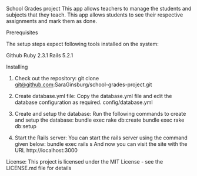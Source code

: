 School Grades project
This app allows teachers to manage the students and subjects that they teach.
This app allows students to see their respective assignments and mark them as done.


Prerequisites

The setup steps expect following tools installed on the system:

Github
Ruby 2.3.1
Rails 5.2.1

Installing

1. Check out the repository:
git clone git@github.com:SaraGinsburg/school-grades-project.git

2. Create database.yml file:
Copy the  database.yml file and edit the database configuration as required.
config/database.yml

3. Create and setup the database:
Run the following commands to create and setup the database:
bundle exec rake db:create
bundle exec rake db:setup

4. Start the Rails server:
You can start the rails server using the command given below:
bundle exec rails s
And now you can visit the site with the URL http://localhost:3000

License: 
This project is licensed under the MIT License - see the LICENSE.md file for details
